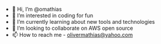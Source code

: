 - 👋 Hi, I’m @omathias
- 👀 I’m interested in coding for fun
- 🌱 I’m currently learning about new tools and technologies
- 💞️ I’m looking to collaborate on AWS open source
- 📫 How to reach me - olivermathias@yahoo.com

<!---
omathias/omathias is a ✨ special ✨ repository because its `README.md` (this file) appears on your GitHub profile.
You can click the Preview link to take a look at your changes.
--->
